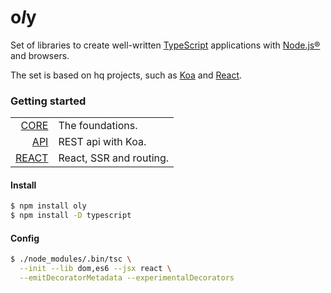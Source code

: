 # o*l*y

Set of libraries to create well-written [TypeScript](https://github.com/Microsoft/TypeScript) applications with [Node.js®](https://nodejs.org/en/) and browsers.

The set is based on hq projects, such as [Koa](https://github.com/koajs/koa) and [React](https://github.com/facebook/react).

### Getting started

|                                                     |                                        |
|----------------------------------------------------:|----------------------------------------|
| [CORE](https://nolyme.github.io/oly/#/m/oly)        | The foundations.                       | 
| [API](https://nolyme.github.io/oly/#/m/oly-api)     | REST api with Koa.                     | 
| [REACT](https://nolyme.github.io/oly/#/m/oly-react) | React, SSR and routing.                | 

#### Install

```bash
$ npm install oly
$ npm install -D typescript
```

#### Config

```bash
$ ./node_modules/.bin/tsc \
  --init --lib dom,es6 --jsx react \
  --emitDecoratorMetadata --experimentalDecorators
```

